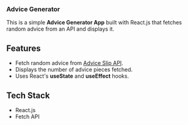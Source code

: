 ### Advice Generator 

This is a simple **Advice Generator App** built with React.js that fetches random advice from an API and displays it.

## Features
- Fetch random advice from [Advice Slip API](https://api.adviceslip.com/).
- Displays the number of advice pieces fetched.
- Uses React's **useState** and **useEffect** hooks.

## Tech Stack
- React.js
- Fetch API



